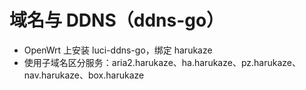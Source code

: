 # 域名与 DDNS（ddns-go）

- OpenWrt 上安装 luci-ddns-go，绑定 harukaze
- 使用子域名区分服务：aria2.harukaze、ha.harukaze、pz.harukaze、nav.harukaze、box.harukaze